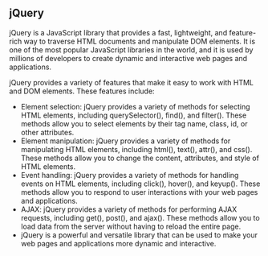 ## jQuery
jQuery is a JavaScript library that provides a fast, lightweight, and feature-rich way to traverse HTML documents and manipulate DOM elements. It is one of the most popular JavaScript libraries in the world, and it is used by millions of developers to create dynamic and interactive web pages and applications.

jQuery provides a variety of features that make it easy to work with HTML and DOM elements. These features include:

* Element selection: jQuery provides a variety of methods for selecting HTML elements, including querySelector(), find(), and filter(). These methods allow you to select elements by their tag name, class, id, or other attributes.
* Element manipulation: jQuery provides a variety of methods for manipulating HTML elements, including html(), text(), attr(), and css(). These methods allow you to change the content, attributes, and style of HTML elements.
* Event handling: jQuery provides a variety of methods for handling events on HTML elements, including click(), hover(), and keyup(). These methods allow you to respond to user interactions with your web pages and applications.
* AJAX: jQuery provides a variety of methods for performing AJAX requests, including get(), post(), and ajax(). These methods allow you to load data from the server without having to reload the entire page.
* jQuery is a powerful and versatile library that can be used to make your web pages and applications more dynamic and interactive.
